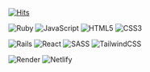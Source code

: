  [![Hits](https://hits.seeyoufarm.com/api/count/incr/badge.svg?url=https%3A%2F%2Fhttps%2F%2Fgithub.com%2Fjohn-farina&count_bg=%232EC1E6&title_bg=%23E25454&icon=&icon_color=%23E7E7E7&title=GITHUB+PAGE+VIEWS&edge_flat=false)](https://github.com/john-farina)

<!-- | [[soundScapes]]()  | [Tamagotchi]() | [Snake]()  | [Pocket Calculator]() |
| :-----------: | :-----------: | :-----------: | :-----------: |
| <a href="https://"><img width="100" src="./images/soundscapes-intro.gif" /></a> | <a href="https://"><img width="100" src="./images/Tamgotchi-Intro.gif" /></a>  | <a href="https://"><img width="100" src="./images/playing-snake-2.gif" /></a>  | <a href="https://"><img width="100" src="./images/pocketCalc.gif" /></a> |

[Zoltar]() | [Magic 8 Ball]()  | [[etchaSketch]]()  | [Tic Tac Toe]() |
:-----------: | :-----------: | :-----------: | :-----------: |
| <a href="https://"><img width="100" src="./images/ZoltarFirst.gif" /></a>  | <a href="https://"><img width="100" src="./images/8Ball-Opening%20(1).gif" /></a>  | <a href="https://"><img width="100" src="./images/EtchaDrawReset.gif" /></a> | <a href="https://"><img width="100" src="./images/Win-TicTacToe.gif" /></a>  |
 -->


![Ruby](https://img.shields.io/badge/ruby-%23CC342D.svg?style=for-the-badge&logo=ruby&logoColor=white)
![JavaScript](https://img.shields.io/badge/javascript-%23323330.svg?style=for-the-badge&logo=javascript&logoColor=%23F7DF1E)
![HTML5](https://img.shields.io/badge/html5-%23E34F26.svg?style=for-the-badge&logo=html5&logoColor=white)
![CSS3](https://img.shields.io/badge/css3-%231572B6.svg?style=for-the-badge&logo=css3&logoColor=white)


![Rails](https://img.shields.io/badge/rails-%23CC0000.svg?style=for-the-badge&logo=ruby-on-rails&logoColor=white)
![React](https://img.shields.io/badge/react-%2320232a.svg?style=for-the-badge&logo=react&logoColor=%2361DAFB)
![SASS](https://img.shields.io/badge/SASS-hotpink.svg?style=for-the-badge&logo=SASS&logoColor=white)
![TailwindCSS](https://img.shields.io/badge/tailwindcss-%2338B2AC.svg?style=for-the-badge&logo=tailwind-css&logoColor=white)


![Render](https://img.shields.io/badge/Render-%46E3B7.svg?style=for-the-badge&logo=render&logoColor=white)
![Netlify](https://img.shields.io/badge/netlify-%23000000.svg?style=for-the-badge&logo=netlify&logoColor=#00C7B7)
<!-- MarkDown Icons -->
<!-- https://github.com/Ileriayo/markdown-badges -->
